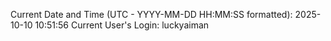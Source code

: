 Current Date and Time (UTC - YYYY-MM-DD HH:MM:SS formatted): 2025-10-10 10:51:56
Current User's Login: luckyaiman
